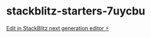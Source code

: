 # stackblitz-starters-7uycbu

[Edit in StackBlitz next generation editor ⚡️](https://stackblitz.com/~/github.com/Nshayan2003/stackblitz-starters-7uycbu)